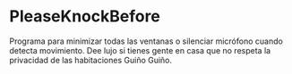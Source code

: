 # PleaseKnockBefore
Programa para minimizar todas las ventanas o silenciar micrófono cuando detecta movimiento. Dee lujo si tienes gente en casa que no respeta la privacidad de las habitaciones Guiño Guiño.
